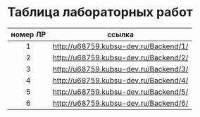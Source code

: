 ﻿# Таблица лабораторных работ

|номер ЛР|ссылка|
|:-:|:-:|
|1|http://u68759.kubsu-dev.ru/Backend/1/|
|2|http://u68759.kubsu-dev.ru/Backend/2/|
|3|http://u68759.kubsu-dev.ru/Backend/3/|
|4|http://u68759.kubsu-dev.ru/Backend/4/|
|5|http://u68759.kubsu-dev.ru/Backend/5/|
|6|http://u68759.kubsu-dev.ru/Backend/6/|